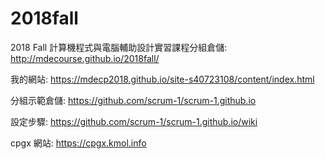 # 2018fall
2018 Fall 計算機程式與電腦輔助設計實習課程分組倉儲: http://mdecourse.github.io/2018fall/

我的網站: https://mdecp2018.github.io/site-s40723108/content/index.html

分組示範倉儲: https://github.com/scrum-1/scrum-1.github.io

設定步驟: https://github.com/scrum-1/scrum-1.github.io/wiki

cpgx 網站: https://cpgx.kmol.info
